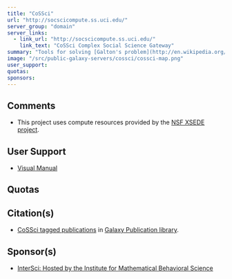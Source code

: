 ```yaml
---
title: "CoSSci"
url: "http://socscicompute.ss.uci.edu/"
server_group: "domain"
server_links: 
  - link_url: "http://socscicompute.ss.uci.edu/"
    link_text: "CoSSci Complex Social Science Gateway"
summary: "Tools for solving [Galton's problem](http://en.wikipedia.org/wiki/Galton's_problem) in Comparative Research and complex network problems in Social Science. "
image: "/src/public-galaxy-servers/cossci/cossci-map.png"
user_support: 
quotas: 
sponsors: 
---
```


## Comments

* This project uses compute resources provided by the [NSF XSEDE project](https://www.xsede.org/).

## User Support

* [Visual Manual](http://intersci.ss.uci.edu/wiki/index.php/Visual_Manual)

## Quotas

## Citation(s)

* [CoSSci tagged publications](https://www.zotero.org/groups/1732893/galaxy/items/tag/%3ECoSSci) in [Galaxy Publication library](/src/publication-library/index.md).


## Sponsor(s)

* [InterSci: Hosted by the Institute for Mathematical Behavioral Science](http://intersci.ss.uci.edu/)
